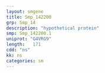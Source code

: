 ```yaml
---
layout: smgene
title: Smp_142200
grp: Smp_14
description: "hypothetical protein"
smp: Smp_142200.1
uniprot: "G4VRG9"
length:   171
cdd: "ns"
kk: ns
categories: sm
---
```

